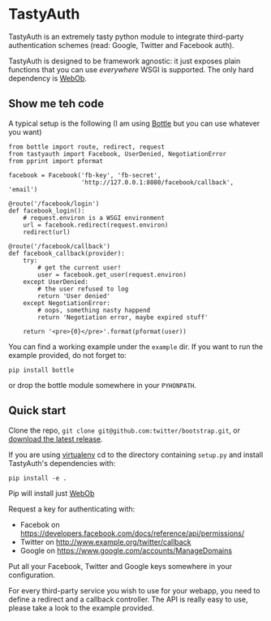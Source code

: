 TastyAuth
=========

TastyAuth is an extremely tasty python module to integrate third-party
authentication schemes (read: Google, Twitter and Facebook auth).

TastyAuth is designed to be framework agnostic: it just exposes plain
functions that you can use *everywhere* WSGI is supported.
The only hard dependency is [WebOb](http://www.webob.org/).


Show me teh code
----------------
A typical setup is the following (I am using
[Bottle](https://github.com/defnull/bottle) but you can use whatever you want)


    from bottle import route, redirect, request
    from tastyauth import Facebook, UserDenied, NegotiationError
    from pprint import pformat

    facebook = Facebook('fb-key', 'fb-secret',
                        'http://127.0.0.1:8080/facebook/callback', 'email')

    @route('/facebook/login')
    def facebook_login():
        # request.environ is a WSGI environment
        url = facebook.redirect(request.environ)
        redirect(url)

    @route('/facebook/callback')
    def facebook_callback(provider):
        try:
            # get the current user!
            user = facebook.get_user(request.environ)
        except UserDenied:
            # the user refused to log
            return 'User denied'
        except NegotiationError:
            # oops, something nasty happend
            return 'Negotiation error, maybe expired stuff'

        return '<pre>{0}</pre>'.format(pformat(user))


You can find a working example under the `example` dir. If you want to run the
example provided, do not forget to:

    pip install bottle

or drop the bottle module somewhere in your `PYHONPATH`.

Quick start
-----------

Clone the repo, `git clone git@github.com:twitter/bootstrap.git`,
or [download the latest release](https://github.com/vrde/TastyAuth/zipball/master).

If you are using [virtualenv](http://www.virtualenv.org/) cd to the directory
containing `setup.py` and install TastyAuth's dependencies with:

    pip install -e .

Pip will install just [WebOb](http://www.webob.org/)


Request a key for authenticating with:
 * Facebok on https://developers.facebook.com/docs/reference/api/permissions/
 * Twitter on http://www.example.org/twitter/callback
 * Google on https://www.google.com/accounts/ManageDomains

Put all your Facebook, Twitter and Google keys somewhere in your configuration.

For every third-party service you wish to use for your webapp, you need to
define a redirect and a callback controller. The API is really easy to
use, please take a look to the example provided.

